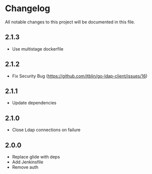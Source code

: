 # Changelog

All notable changes to this project will be documented in this file.

## 2.1.3

- Use multistage dockerfile

## 2.1.2

- Fix Security Bug (https://github.com/jtblin/go-ldap-client/issues/16)

## 2.1.1

- Update dependencies

## 2.1.0

- Close Ldap connections on failure 

## 2.0.0

- Replace glide with deps
- Add Jenkinsfile
- Remove auth
